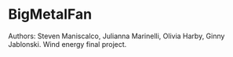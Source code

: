 # BigMetalFan
Authors: Steven Maniscalco, Julianna Marinelli, Olivia Harby, Ginny Jablonski. Wind energy final project.
